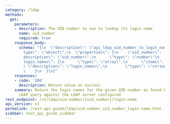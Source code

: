 ```yaml
---
category: /ldap
methods:
  get:
    parameters:
    - description: The UID number to use to lookup its login name
      name: uid_number
      required: true
    response_body:
      schema: "{\n  \"description\": \"api_ldap_uid_number_to_login_names\",\n  \"\
        type\": \"object\",\n  \"properties\": {\n    \"uid_number\": {\n      \"\
        description\": \"uid_number\",\n      \"type\": \"number\"\n    },\n    \"\
        login_names\": {\n      \"type\": \"array\",\n      \"items\": {\n       \
        \ \"description\": \"login_names\",\n        \"type\": \"string\"\n      }\n\
        \    }\n  }\n}"
    responses:
    - code: '200'
      description: Return value on success
    summary: Return the login names for the given UID number as found by issuing an
      LDAP query against the LDAP server configured
rest_endpoint: /v1/ldap/uid-number/{uid_number}/login-name
api_version: v1
permalink: /rest-api-guide/ldap/uid-number_uid_number_login-name.html
sidebar: rest_api_guide_sidebar
---
```

